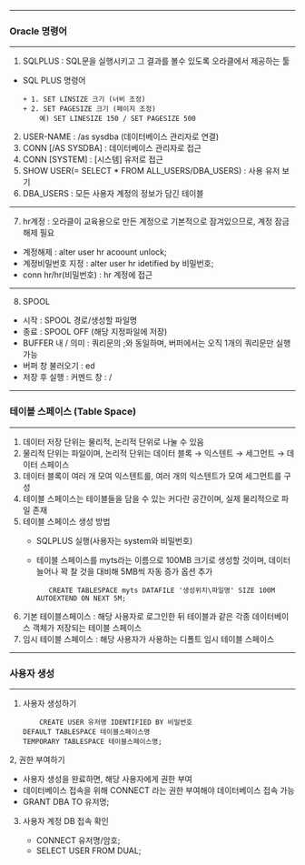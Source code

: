 -----
### Oracle 명령어
-----
1. SQLPLUS :  SQL문을 실행시키고 그 결과를 볼수 있도록 오라클에서 제공하는 툴
  - SQL PLUS 명령어
      
        + 1. SET LINSIZE 크기 (너비 조정)
        + 2. SET PAGESIZE 크기 (페이지 조정)
	        예) SET LINESIZE 150 / SET PAGESIZE 500

2. USER-NAME : /as sysdba (데이터베이스 관리자로 연결)
3. CONN [/AS SYSDBA] : 데이터베이스 관리자로 접근
4. CONN [SYSTEM] : [시스템] 유저로 접근
5. SHOW USER(= SELECT * FROM ALL_USERS/DBA_USERS) : 사용 유저 보기 
6. DBA_USERS : 모든 사용자 계정의 정보가 담긴 테이블
------
7. hr계정 : 오라클이 교육용으로 만든 계정으로 기본적으로 잠겨있으므로, 계정 잠금 해제 필요
  - 계정해제 : alter user hr acoount unlock;
  - 계정비밀번호 지정 : alter user hr idetified by 비밀번호;
  - conn hr/hr(비밀번호) : hr 계정에 접근
-----
8. SPOOL
  - 시작 : SPOOL 경로/생성할 파일명
  - 종료 : SPOOL OFF (해당 지정파일에 저장)
  - BUFFER 내 / 의미 : 쿼리문의 ;와 동일하며, 버퍼에서는 오직 1개의 쿼리문만 실행가능
  - 버퍼 창 불러오기 : ed
  - 저장 후 실행 : 커멘드 창 : /

-----
### 테이블 스페이스 (Table Space)
-----
1. 데이터 저장 단위는 물리적, 논리적 단위로 나눌 수 있음
2. 물리적 단위는 파일이며, 논리적 단위는 데이터 블록 → 익스텐트 → 세그먼트 → 데이터 스페이스
3. 데이터 블록이 여러 개 모여 익스텐트를, 여러 개의 익스텐트가 모여 세그먼트를 구성
4. 테이블 스페이스는 테이블들을 담을 수 있는 커다란 공간이며, 실제 물리적으로 파일 존재
5. 테이블 스페이스 생성 방법
   - SQLPLUS 실행(사용자는 system와 비밀번호)
   - 테이블 스페이스를 myts라는 이름으로 100MB 크기로 생성할 것이며, 데이터 늘어나 꽉 찰 것을 대비해 5MB씩 자동 증가 옵션 추가

      		CREATE TABLESPACE myts DATAFILE '생성위치\파일명' SIZE 100M AUTOEXTEND ON NEXT 5M;

6. 기본 테이블스페이스 : 해당 사용자로 로그인한 뒤 테이블과 같은 각종 데이터베이스 객체가 저장되는 테이블 스페이스
7. 임시 테이블 스페이스 : 해당 사용자가 사용하는 디폴트 임시 테이블 스페이스

----
### 사용자 생성
----
1. 사용자 생성하기
   
           CREATE USER 유저명 IDENTIFIED BY 비밀번호
   	   DEFAULT TABLESPACE 테이블스페이스명
   	   TEMPORARY TABLESPACE 테이블스페이스명;

2, 권한 부여하기   

   - 사용자 생성을 완료하면, 해당 사용자에게 권한 부여
   - 데이터베이스 접속을 위해 CONNECT 라는 권한 부여해야 데이터베이스 접속 가능
   - GRANT DBA TO 유저명;

3. 사용자 계정 DB 접속 확인
   
   - CONNECT 유저명/암호;
   - SELECT USER FROM DUAL;
